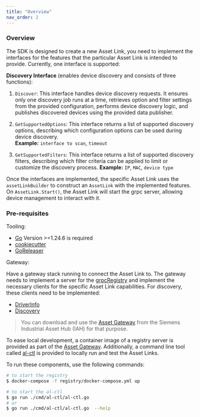 ```yaml
---
title: "Overview"
nav_order: 2
---
```


### Overview

The SDK is designed to create a new Asset Link, you need to implement the interfaces for the features that the particular Asset Link is intended to provide.
Currently, one interface is supported:

**Discovery Interface** (enables device discovery and consists of three functions):

1. `Discover`: This interface handles device discovery requests. It ensures only one discovery job runs at a time, retrieves option and filter settings from the provided configuration, performs device discovery logic, and publishes discovered devices using the provided data publisher.

2. `GetSupportedOptions`: This interface returns a list of supported discovery options, describing which configuration options can be used during device discovery.  
**Example:** `interface to scan`, `timeout`

3. `GetSupportedFilters`: This interface returns a list of supported discovery filters, describing which filter criteria can be applied to limit or customize the discovery process.
**Example:** `IP`, `MAC`, `device type`

Once the interfaces are implemented, the specific Asset Link uses the `assetLinkBuilder` to construct an `AssetLink` with
the implemented features.
On `AssetLink.Start()`, the Asset Link will start the grpc server, allowing device management to interact with it.

### Pre-requisites

Tooling:

- [Go](https://go.dev/) Version >=1.24.6 is required
- [cookiecutter](https://github.com/cookiecutter/cookiecutter)
- [GoReleaser](https://goreleaser.com/)

Gateway:

Have a gateway stack running to connect the Asset Link to. The gateway needs to
implement a server for the [grpcRegistry](https://github.com/industrial-asset-hub/asset-link-sdk/tree/main/specs/conn_suite_registry.proto) and implement the
necessary clients for the specific Asset Link capabilities.
For discovery, these clients need to be implemented:

- [DriverInfo](https://github.com/industrial-asset-hub/asset-link-sdk/tree/main/specs/conn_suite_drv_info.proto)
- [Discovery](https://github.com/industrial-asset-hub/asset-link-sdk/tree/main/specs/iah_discover.proto)

> You can download and use the [Asset Gateway](https://github.com/industrial-asset-hub/asset-gateway) from the
> Siemens Industrial Asset Hub (IAH) for that purpose.

To ease local development, a container image of a registry server is provided as part of the [Asset Gateway](https://github.com/industrial-asset-hub/asset-gateway).
Additionally, a command line tool called [al-ctl](https://github.com/industrial-asset-hub/asset-link-sdk/tree/main/cmd/al-ctl/al-ctl.go) is provided to locally run and test the Asset Links.

To run these components, use the following commands:

```bash
# to start the registry
$ docker-compose -f registry/docker-compose.yml up

# to start the al-ctl
$ go run ./cmd/al-ctl/al-ctl.go
# or
$ go run ./cmd/al-ctl/al-ctl.go  --help
```
